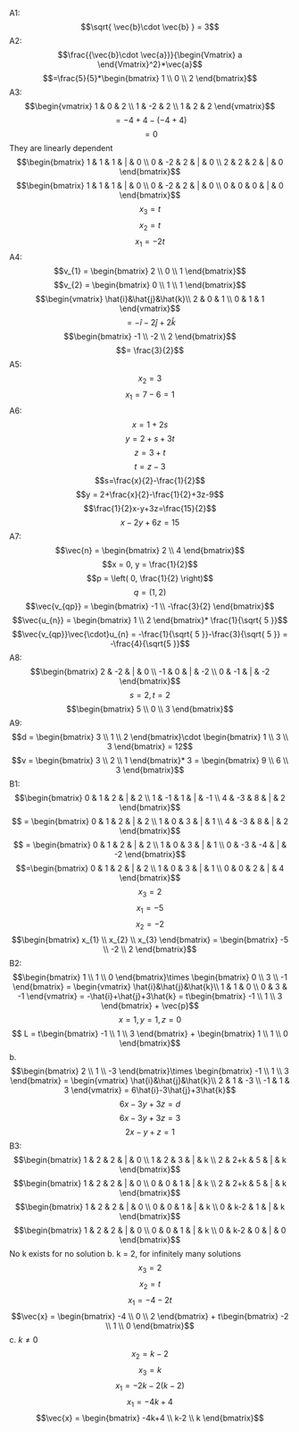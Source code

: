 A1:
$$\sqrt{ \vec{b}\cdot \vec{b} } = 3$$
A2:
$$\frac{{\vec{b}\cdot \vec{a}}}{\begin{Vmatrix}
a
\end{Vmatrix}^2}*\vec{a}$$
$$=\frac{5}{5}*\begin{bmatrix}
1 \\
0 \\
2
\end{bmatrix}$$
A3:
$$\begin{vmatrix}
1 & 0 & 2 \\
1 & -2 & 2 \\
1 & 2 & 2
\end{vmatrix}$$
$$= -4+4-(-4+4)$$
$$=0$$
They are linearly dependent
$$\begin{bmatrix}
1 & 1 & 1 & | & 0 \\
0 & -2 & 2 & | & 0 \\
2 & 2 & 2 & | & 0
\end{bmatrix}$$
$$\begin{bmatrix}
1 & 1 & 1 & | & 0 \\
0 & -2 & 2 & | & 0 \\
0 & 0 & 0 & | & 0
\end{bmatrix}$$
$$x_{3}= t$$
$$x_{2} = t$$
$$x_{1} = -2t$$
A4:
$$v_{1} = \begin{bmatrix}
2 \\
0 \\
1
\end{bmatrix}$$
$$v_{2} = \begin{bmatrix}
0 \\
1 \\
1
\end{bmatrix}$$
$$\begin{vmatrix}
\hat{i}&\hat{j}&\hat{k}\\
2 & 0 & 1 \\
0 & 1 & 1
\end{vmatrix}$$
$$= -\hat{i}-2\hat{j}+2\hat{k}$$
$$\begin{bmatrix}
-1 \\
-2 \\
2
\end{bmatrix}$$
$$= \frac{3}{2}$$
A5:
$$x_{2} = 3$$
$$x_{1} = 7-6 = 1$$
A6:
$$x=1+2s$$
$$y = 2+s+3t$$
$$z = 3+t$$
$$t = z-3$$
$$s=\frac{x}{2}-\frac{1}{2}$$
$$y = 2+\frac{x}{2}-\frac{1}{2}+3z-9$$
$$\frac{1}{2}x-y+3z=\frac{15}{2}$$
$$x-2y+6z=15$$
A7:
$$\vec{n} = \begin{bmatrix}
2 \\
4
\end{bmatrix}$$
$$x = 0, y = \frac{1}{2}$$
$$p = \left( 0, \frac{1}{2} \right)$$
$$q = (1,2)$$
$$\vec{v_{qp}} = \begin{bmatrix}
-1 \\
-\frac{3}{2}
\end{bmatrix}$$
$$\vec{u_{n}} = \begin{bmatrix}
1 \\
2
\end{bmatrix}* \frac{1}{\sqrt{ 5 }}$$
$$\vec{v_{qp}}\vec{\cdot}u_{n} = -\frac{1}{\sqrt{ 5 }}-\frac{3}{\sqrt{ 5 }} = -\frac{4}{\sqrt{5  }}$$
A8:
$$\begin{bmatrix}
2 & -2 & | & 0 \\
-1 & 0 & | & -2 \\
0 & -1 & | & -2
\end{bmatrix}$$
$$s = 2, t = 2$$
$$\begin{bmatrix}
5 \\
0 \\
3
\end{bmatrix}$$
A9:
$$d = \begin{bmatrix}
3 \\
1 \\
2
\end{bmatrix}\cdot \begin{bmatrix}
1 \\
3 \\
3
\end{bmatrix} = 12$$
$$v = \begin{bmatrix}
3 \\
2 \\
1
\end{bmatrix}* 3 = \begin{bmatrix}
9 \\
6 \\
3
\end{bmatrix}$$
B1:
$$\begin{bmatrix}
0 & 1 & 2 & | & 2 \\
1 & -1 & 1 & | & -1 \\
4 & -3 & 8 & | & 2
\end{bmatrix}$$
$$ = \begin{bmatrix}
0 & 1 & 2 & | & 2 \\
1 & 0 & 3 & | & 1 \\
4 & -3 & 8 & | & 2
\end{bmatrix}$$
$$ = \begin{bmatrix}
0 & 1 & 2 & | & 2 \\
1 & 0 & 3 & | & 1 \\
0 & -3 & -4 & | & -2
\end{bmatrix}$$
$$=\begin{bmatrix}
0 & 1 & 2 & | & 2 \\
1 & 0 & 3 & | & 1 \\
0 & 0 & 2 & | & 4
\end{bmatrix}$$
$$x_{3} = 2$$
$$x_{1} = -5$$
$$x_{2} = -2$$
$$\begin{bmatrix}
x_{1} \\
x_{2} \\
x_{3}
\end{bmatrix} = \begin{bmatrix}
-5 \\
-2 \\
2
\end{bmatrix}$$
B2:
$$\begin{bmatrix}
1 \\
1 \\
0
\end{bmatrix}\times \begin{bmatrix}
0 \\
3 \\
-1
\end{bmatrix} = \begin{vmatrix}
\hat{i}&\hat{j}&\hat{k}\\
1 & 1 & 0 \\
0 & 3 & -1
\end{vmatrix} = -\hat{i}+\hat{j}+3\hat{k} = t\begin{bmatrix}
-1 \\
1 \\
3
\end{bmatrix} + \vec{p}$$
$$x = 1, y = 1, z = 0$$
$$ L = t\begin{bmatrix}
-1 \\
1 \\
3 
\end{bmatrix} + \begin{bmatrix}
1 \\
1 \\
0 
\end{bmatrix}$$
b.
$$\begin{bmatrix}
2 \\
1 \\
-3
\end{bmatrix}\times \begin{bmatrix}
-1 \\
1 \\
3
\end{bmatrix} = \begin{vmatrix}
\hat{i}&\hat{j}&\hat{k}\\
2 & 1 & -3 \\
-1 & 1 & 3
\end{vmatrix} = 6\hat{i}-3\hat{j}+3\hat{k}$$
$$6x-3y+3z=d$$
$$6x -3y +3z = 3$$
$$2x-y+z=1$$
B3:
$$\begin{bmatrix}
1 & 2 & 2 & | & 0 \\
1 & 2 & 3 & | & k \\
2 & 2+k & 5 & | & k
\end{bmatrix}$$
$$\begin{bmatrix}
1 & 2 & 2 & | & 0 \\
0 & 0 & 1 & | & k \\
2 & 2+k & 5 & | & k
\end{bmatrix}$$
$$\begin{bmatrix}
1 & 2 & 2 & | & 0 \\
0 & 0 & 1 & | & k \\
0 & k-2 & 1 & | & k
\end{bmatrix}$$
$$\begin{bmatrix}
1 & 2 & 2 & | & 0 \\
0 & 0 & 1 & | & k \\
0 & k-2 & 0 & | & 0
\end{bmatrix}$$
No k exists for no solution
b.
k = 2, for infinitely many solutions
$$x_{3} = 2$$
$$x_{2} = t$$
$$x_{1} = -4-2t$$
$$\vec{x} = \begin{bmatrix}
-4 \\
0 \\
2
\end{bmatrix} + t\begin{bmatrix}
-2 \\
1 \\
0
\end{bmatrix}$$
c.
$k \neq 0$
$$x_{2} = k-2$$
$$x_{3} = k$$
$$x_{1} = -2k-2(k-2)$$
$$x_{1} = -4k+4$$
$$\vec{x} = \begin{bmatrix}
-4k+4 \\
k-2 \\
k
\end{bmatrix}$$